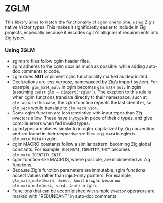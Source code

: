 # ZGLM
This library aims to match the functionality of [cglm](https://github.com/recp/cglm/) one to one, using Zig's native Vector types. 
This makes it significantly easier to include in Zig projects, especially because it encodes cglm's allignment requirements into Zig types.
### Using ZGLM
- zglm src files follow cglm header files.
- zglm adheres to the [cglm docs](http://cglm.readthedocs.io) as much as possible, while adding auto-doc comments to code.
- zglm does **NOT** impliment cglm functionality marked as depricated.
- Declarations are less verbose, namespaced by Zig's import system.
  For example, ```glm_mat4_mulv``` in cglm becomes ```glm.mat4.mulv``` in zglm (assuming ```const glm = @import("zglm")```).
  The exeption to this rule is when cglm functions translate directly to their namespace, such at ```glm_vec4```.
  In this case, the zglm function repeats the last identifier, so ```glm_vec4``` would translate to ```glm.vec4.vec4```.
- Some cglm function are less restrictive with input types than Zig ```@Vectors``` allow.
  These have ```anytype``` in place of their c types, and give compile errors when fed invalid types.
- zglm types are aliases similar to in cglm, capitalized by Zig convention, and are found in their respective src files.
  e.g. ```mat4``` in cglm is ```glm.mat4.Mat4``` in zglm.
- cglm MACRO constants follow a similar pattern, becoming Zig global constants.
  For example, ```GLM_MAT4_IDENTITY_INIT``` becomes ```glm.mat4.IDENTITY_INIT```.
- cglm function-like MACROS, where possible, are implimented as Zig functions.
- Because Zig's function parameters are immutable, zglm functions accept values rather than input-only pointers.
  For example, ```glm_mat4_mulv(&mat4, &vec4, &out)``` in cglm becomes ```glm.mat4.mulv(mat4, vec4, &out)``` in zglm.
- Functions that can be accomlpished with simple ```@Vector``` operators are marked with "REDUNDANT" in auto-doc comments
